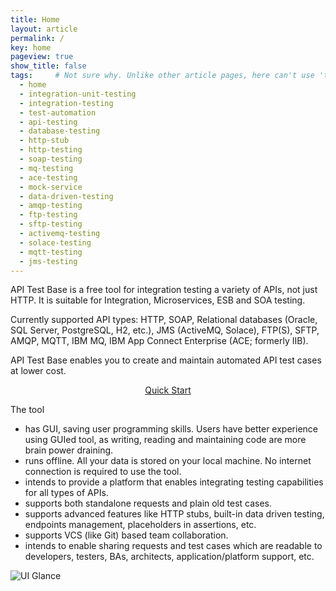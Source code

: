 ```yaml
---
title: Home
layout: article
permalink: /
key: home
pageview: true
show_title: false
tags:     # Not sure why. Unlike other article pages, here can't use 'tags: tag1 tag2, ...', because it will cause 'tags[0]' in _includes/article-info.html not working, hence not rendering the 'keywords' metadata.
  - home
  - integration-unit-testing
  - integration-testing
  - test-automation 
  - api-testing
  - database-testing
  - http-stub
  - http-testing
  - soap-testing
  - mq-testing
  - ace-testing
  - mock-service
  - data-driven-testing
  - amqp-testing
  - ftp-testing
  - sftp-testing
  - activemq-testing
  - solace-testing
  - mqtt-testing
  - jms-testing
---
```

API Test Base is a free tool for integration testing a variety of APIs, not just HTTP. It is suitable for Integration, Microservices, ESB and SOA testing.

Currently supported API types: HTTP, SOAP, Relational databases (Oracle, SQL Server, PostgreSQL, H2, etc.), JMS (ActiveMQ, Solace), FTP(S), SFTP, AMQP, MQTT, IBM MQ, IBM App Connect Enterprise (ACE; formerly IIB).

API Test Base enables you to create and maintain automated API test cases at lower cost.

<div style="text-align:center"><a class="button button--outline-primary button--pill" href="/docs/en/quick-start">Quick Start</a></div>

The tool
* has GUI, saving user programming skills. Users have better experience using GUIed tool, as writing, reading and maintaining code are more brain power draining.
* runs offline. All your data is stored on your local machine. No internet connection is required to use the tool.
* intends to provide a platform that enables integrating testing capabilities for all types of APIs.
* supports both standalone requests and plain old test cases.
* supports advanced features like HTTP stubs, built-in data driven testing, endpoints management, placeholders in assertions, etc.
* supports VCS (like Git) based team collaboration.
* intends to enable sharing requests and test cases which are readable to developers, testers, BAs, architects, application/platform support, etc.

![UI Glance](../../screenshots/ui-glance.png)
